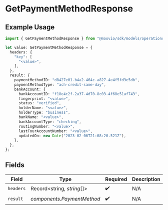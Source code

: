 # GetPaymentMethodResponse

## Example Usage

```typescript
import { GetPaymentMethodResponse } from "@moovio/sdk/models/operations";

let value: GetPaymentMethodResponse = {
  headers: {
    "key": [
      "<value>",
    ],
  },
  result: {
    paymentMethodID: "d8427e01-b4a2-464c-a827-4e4f5fd3e5db",
    paymentMethodType: "ach-credit-same-day",
    bankAccount: {
      bankAccountID: "f18e4c2f-2a37-4d70-8c03-4f68e51af743",
      fingerprint: "<value>",
      status: "verified",
      holderName: "<value>",
      holderType: "business",
      bankName: "<value>",
      bankAccountType: "checking",
      routingNumber: "<value>",
      lastFourAccountNumber: "<value>",
      updatedOn: new Date("2023-02-06T21:08:20.521Z"),
    },
  },
};
```

## Fields

| Field                      | Type                       | Required                   | Description                |
| -------------------------- | -------------------------- | -------------------------- | -------------------------- |
| `headers`                  | Record<string, *string*[]> | :heavy_check_mark:         | N/A                        |
| `result`                   | *components.PaymentMethod* | :heavy_check_mark:         | N/A                        |